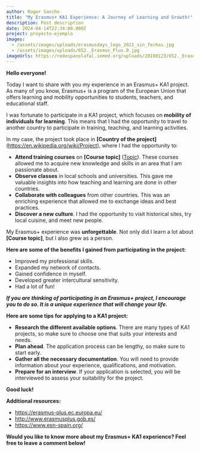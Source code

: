 ```yaml
---
author: Roger Sancho
title: "My Erasmus+ KA1 Experience: A Journey of Learning and Growth!"
description: Post description
date: 2024-04-14T22:34:00.000Z
project: proyecto-ejemplo
images:
  - /assets/images/uploads/erasmusdays_logo_2021_sin_fechas.jpg
  - /assets/images/uploads/652._Erasmus_Plus.0.jpg
imageUrls: https://redespanolafal.iemed.org/uploads/20180123/652._Erasmus_Plus.0.jpg
---
```


**Hello everyone!**

Today I want to share with you my experience in an Erasmus+ KA1 project. As many of you know, Erasmus+ is a program of the European Union that offers learning and mobility opportunities to students, teachers, and educational staff.

I was fortunate to participate in a KA1 project, which focuses on **mobility of individuals for learning**. This means that I had the opportunity to travel to another country to participate in training, teaching, and learning activities.

In my case, the project took place in **\[Country of the project]** (<https://en.wikipedia.org/wiki/Project>), where I had the opportunity to:

- **Attend training courses** on **\[Course topic]** ([Topic](https://support.udemy.com/hc/en-us/articles/115000371028-How-to-Propose-Topics-for-Your-Course-and-Add-Them)). These courses allowed me to acquire new knowledge and skills in an area that I am passionate about.
- **Observe classes** in local schools and universities. This gave me valuable insights into how teaching and learning are done in other countries.
- **Collaborate with colleagues** from other countries. This was an enriching experience that allowed me to exchange ideas and best practices.
- **Discover a new culture**. I had the opportunity to visit historical sites, try local cuisine, and meet new people.

My Erasmus+ experience was **unforgettable**. Not only did I learn a lot about **\[Course topic]**, but I also grew as a person.

**Here are some of the benefits I gained from participating in the project:**

- Improved my professional skills.
- Expanded my network of contacts.
- Gained confidence in myself.
- Developed greater intercultural sensitivity.
- Had a lot of fun!

**_If you are thinking of participating in an Erasmus+ project, I encourage you to do so. It is a unique experience that will change your life._**

**Here are some tips for applying to a KA1 project:**

- **Research the different available options**. There are many types of KA1 projects, so make sure to choose one that suits your interests and needs.
- **Plan ahead**. The application process can be lengthy, so make sure to start early.
- **Gather all the necessary documentation**. You will need to provide information about your experience, qualifications, and motivation.
- **Prepare for an interview**. If your application is selected, you will be interviewed to assess your suitability for the project.

**Good luck!**

**Additional resources:**

- <https://erasmus-plus.ec.europa.eu/>
- <http://www.erasmusplus.gob.es/>
- <https://www.esn-spain.org/>

**Would you like to know more about my Erasmus+ KA1 experience? Feel free to leave a comment below!**
